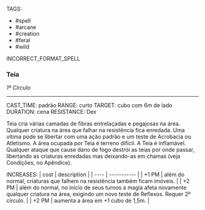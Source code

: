 TAGS:
- #spell
- #arcane
- #creation
- #feral
- #wild

INCORRECT_FORMAT_SPELL
### Teia
*1º Círculo*
___
CAST_TIME: padrão
RANGE: curto
TARGET: cubo com 6m de lado
DURATION: cena
RESISTANCE: Dex

Teia cria várias camadas de fibras entrelaçadas e pegajosas na área. Qualquer criatura na área que falhar na resistência fica enredada. Uma vítima pode se libertar com uma ação padrão e um teste de Acrobacia ou Atletismo. A área ocupada por Teia é terreno difícil. A Teia é inflamável. Qualquer ataque que cause dano de fogo destrói as teias por onde passar, libertando as criaturas enredadas mas deixando-as em chamas (veja Condições, no Apêndice).

INCREASES:
| cost | description |
| ---- | ----------- |
| +1 PM | além do normal, criaturas que falhem na resistência também ficam imóveis. |
| +2 PM | além do normal, no início de seus turnos a magia afeta novamente qualquer criatura na área, exigindo um novo teste de Reflexos. Requer 2º círculo. |
| +2 PM | aumenta a área em +1 cubo de 1,5m. |
